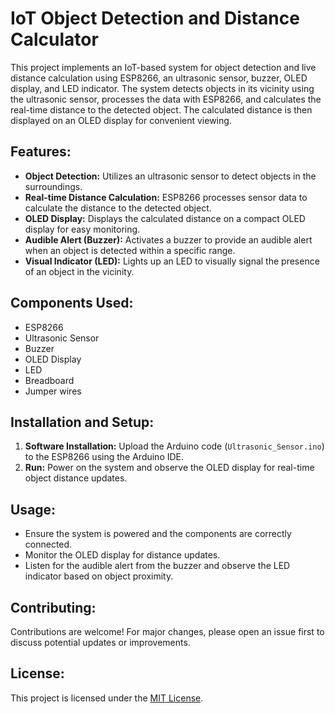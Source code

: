 # IoT Object Detection and Distance Calculator

This project implements an IoT-based system for object detection and live distance calculation using ESP8266, an ultrasonic sensor, buzzer, OLED display, and LED indicator. The system detects objects in its vicinity using the ultrasonic sensor, processes the data with ESP8266, and calculates the real-time distance to the detected object. The calculated distance is then displayed on an OLED display for convenient viewing.

## Features:

- **Object Detection:** Utilizes an ultrasonic sensor to detect objects in the surroundings.
- **Real-time Distance Calculation:** ESP8266 processes sensor data to calculate the distance to the detected object.
- **OLED Display:** Displays the calculated distance on a compact OLED display for easy monitoring.
- **Audible Alert (Buzzer):** Activates a buzzer to provide an audible alert when an object is detected within a specific range.
- **Visual Indicator (LED):** Lights up an LED to visually signal the presence of an object in the vicinity.

## Components Used:

- ESP8266
- Ultrasonic Sensor
- Buzzer
- OLED Display
- LED
- Breadboard
- Jumper wires

## Installation and Setup:

1. **Software Installation:** Upload the Arduino code (`Ultrasonic_Sensor.ino`) to the ESP8266 using the Arduino IDE.
2. **Run:** Power on the system and observe the OLED display for real-time object distance updates.

## Usage:

- Ensure the system is powered and the components are correctly connected.
- Monitor the OLED display for distance updates.
- Listen for the audible alert from the buzzer and observe the LED indicator based on object proximity.

## Contributing:

Contributions are welcome! For major changes, please open an issue first to discuss potential updates or improvements.

## License:

This project is licensed under the [MIT License](LICENSE).
